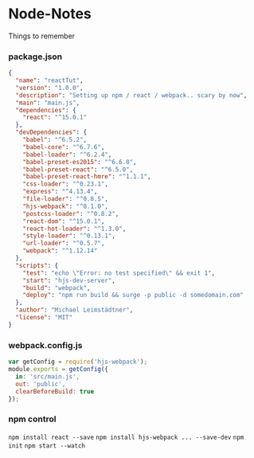 # Node-Notes
Things to remember

### package.json
```json
{
  "name": "reactTut",
  "version": "1.0.0",
  "description": "Setting up npm / react / webpack.. scary by now",
  "main": "main.js",
  "dependencies": {
    "react": "^15.0.1"
  },
  "devDependencies": {
    "babel": "^6.5.2",
    "babel-core": "^6.7.6",
    "babel-loader": "^6.2.4",
    "babel-preset-es2015": "^6.6.0",
    "babel-preset-react": "^6.5.0",
    "babel-preset-react-hmre": "^1.1.1",
    "css-loader": "^0.23.1",
    "express": "^4.13.4",
    "file-loader": "^0.8.5",
    "hjs-webpack": "^8.1.0",
    "postcss-loader": "^0.8.2",
    "react-dom": "^15.0.1",
    "react-hot-loader": "^1.3.0",
    "style-loader": "^0.13.1",
    "url-loader": "^0.5.7",
    "webpack": "^1.12.14"
  },
  "scripts": {
    "test": "echo \"Error: no test specified\" && exit 1",
    "start": "hjs-dev-server",
    "build": "webpack",
    "deploy": "npm run build && surge -p public -d somedomain.com"
  },
  "author": "Michael Leimstädtner",
  "license": "MIT"
}
```

### webpack.config.js
```javascript
var getConfig = require('hjs-webpack');
module.exports = getConfig({
  in: 'src/main.js',
  out: 'public',
  clearBeforeBuild: true
});
```

### npm control
`npm install react --save`
`npm install hjs-webpack ... --save-dev`
`npm init`
`npm start --watch`



